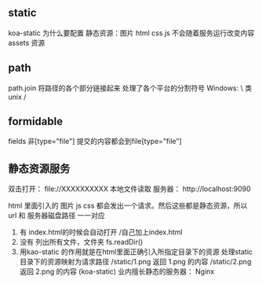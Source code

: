 ## static
koa-static
为什么要配置
静态资源：图片 html css js
不会随着服务运行改变内容
assets 资源

## path
path.join 将路径的各个部分链接起来 处理了各个平台的分割符号 Windows: \ 类unix /

## formidable
fields 非[type="file"] 提交的内容都会到file[type="file"]

## 静态资源服务
双击打开：
file://XXXXXXXXXX 本地文件读取
服务器：
http://localhost:9090
<!-- 访问图片的时候 发了一个请求 -->
html 里面引入的 图片 js css 都会发出一个请求。然后这些都是静态资源，所以 url 和 服务器磁盘路径 一一对应
1. 有 index.html的时候会自动打开 /自己加上index.html
2. 没有 列出所有文件，文件夹 fs.readDir()
3. 用kao-static 的作用就是在html里面正确引入所指定目录下的资源
处理static目录下的资源映射为请求路径
/static/1.png 返回 1.png 的内容
/static/2.png 返回 2.png 的内容
(koa-static)
业内擅长静态的服务器： Nginx
